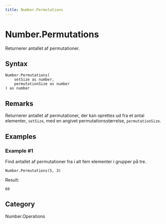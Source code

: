 ```yaml
---
title: Number.Permutations
---
```


# Number.Permutations


Returnerer antallet af permutationer.


## Syntax

```powerquery
Number.Permutations(
    setSize as number,
    permutationSize as number
) as number
```


## Remarks

Returnerer antallet af permutationer, der kan oprettes ud fra et antal elementer, <code>setSize</code>, med en angivet permutationsstørrelse, <code>permutationSize</code>.


## Examples

### Example #1 
Find antallet af permutationer fra i alt fem elementer i grupper på tre.
```powerquery
Number.Permutations(5, 3)
```

Result: 
```powerquery
60
```




## Category
Number.Operations
